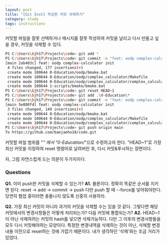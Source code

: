 ```yaml
---
layout: post
title: "[Git Inst] 작성한 커밋 삭제하기"
category: study
tags: instructions
---
```


커밋할 파일을 잘못 선택하거나 메시지를 잘못 작성하여 커밋을 날리고 다시 만들고 싶을 경우, 커밋을 삭제할 수 있다.
<!--more-->
```bash
PS C:\Users\bjh17\Projects\code> git add *
PS C:\Users\bjh17\Projects\code> git commit -m "feat: oodp complex-calculator init"
[main 2ab403c] feat: oodp complex-calculator init
 4 files changed, 177 insertions(+)
 create mode 100644 0-Education/oodp/bmake.bat
 create mode 100644 0-Education/oodp/complex_calculator/Makefile
 create mode 100644 0-Education/oodp/complex_calculator/complex_calculator.cpp
 create mode 100644 1-scripts/bmake/bmake.bat
PS C:\Users\bjh17\Projects\code> git reset HEAD~1
PS C:\Users\bjh17\Projects\code> git add .\0-Education\*
PS C:\Users\bjh17\Projects\code> git commit -m "feat: oodp complex-calculator init"
[main 5e880fd] feat: oodp complex-calculator init
 3 files changed, 149 insertions(+)
 create mode 100644 0-Education/oodp/bmake.bat
 create mode 100644 0-Education/oodp/complex_calculator/Makefile
 create mode 100644 0-Education/oodp/complex_calculator/complex_calculator.cpp
PS C:\Users\bjh17\Projects\code> git push origin main
To https://github.com/baejaeho18/code.git
```

커밋할 파일 범위를 "*" 에서 "0-Education/*"으로 수정하고자 한다.
"HEAD~1"로 가장 최신 커밋을 지정하여 reset 명령어로 날려버린 후, 다시 커밋&푸시하는 장면이다.

자, 그럼 자연스럽게 드는 의문이 두가지이다.

### Questions
**Q1.** 이미 push한 커밋을 삭제할 수 있는가?
**A1.** 물론이다. 정확히 똑같은 순서를 지키면 된다. reset -> add -> commit -> push 다만 push 할 때 --force를 넣어줘야한다. 당연히 협업 중이라면 충돌나지 않도록 신중히 사용하라.

**Q2.** 가장 최신 커밋이 아니라 과거의 커밋을 삭제할 수는 있을 것 같다. 그렇다면 해당 커밋에서의 변경사항들은 어떻게 처리되는가? 다음 커밋에 통합되는가?
**A2.** HEAD~1이 아닌 삭제하려는 커밋의 hash를 넣으면 삭제가능하다. 다만 그 이후의 변경사항들을 모두 다시 커밋해야하는 모양이다. 특정한 변경내역을 삭제하는 것이 아닌, 삭제할 변경내용 이전으로 reset하는 것에 가깝기 때문이다. 내가 생각하던 '삭제'와는 조금 거리가 있었다.

<!-- Links -->
